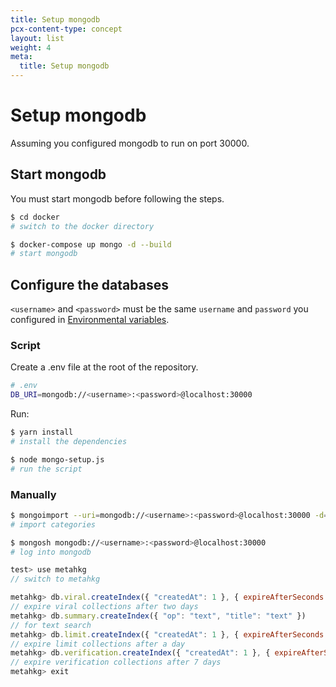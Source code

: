 ```yaml
---
title: Setup mongodb
pcx-content-type: concept
layout: list
weight: 4
meta:
  title: Setup mongodb
---
```


# Setup mongodb

Assuming you configured mongodb to run on port 30000.

## Start mongodb

You must start mongodb before following the steps.

```bash
$ cd docker
# switch to the docker directory

$ docker-compose up mongo -d --build
# start mongodb
```

## Configure the databases

`<username>` and `<password>` must be the same `username` and `password` you configured in [Environmental variables](../env).

### Script

Create a .env file at the root of the repository.

```bash
# .env
DB_URI=mongodb://<username>:<password>@localhost:30000
```

Run:

```bash
$ yarn install
# install the dependencies

$ node mongo-setup.js
# run the script
```

### Manually

```bash
$ mongoimport --uri=mongodb://<username>:<password>@localhost:30000 -d=metahkg metahkg-server/templates/server/category.json
# import categories

$ mongosh mongodb://<username>:<password>@localhost:30000
# log into mongodb
```

```javascript
test> use metahkg
// switch to metahkg

metahkg> db.viral.createIndex({ "createdAt": 1 }, { expireAfterSeconds: 172800 })
// expire viral collections after two days
metahkg> db.summary.createIndex({ "op": "text", "title": "text" }) 
// for text search
metahkg> db.limit.createIndex({ "createdAt": 1 }, { expireAfterSeconds: 86400 })
// expire limit collections after a day
metahkg> db.verification.createIndex({ "createdAt": 1 }, { expireAfterSeconds: 604800 })
// expire verification collections after 7 days
metahkg> exit
```
